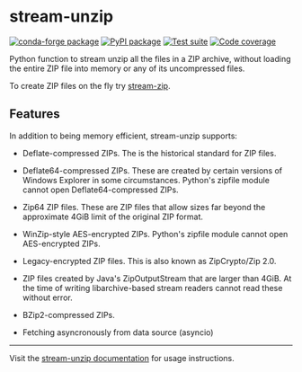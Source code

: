 <!-- --8<-- [start:intro] -->
# stream-unzip

[![conda-forge package](https://img.shields.io/conda/v/conda-forge/stream-unzip?label=conda-forge&color=%234c1)](https://anaconda.org/conda-forge/stream-unzip) [![PyPI package](https://img.shields.io/pypi/v/stream-unzip?label=PyPI%20package&color=%234c1)](https://pypi.org/project/stream-unzip/) [![Test suite](https://img.shields.io/github/actions/workflow/status/uktrade/stream-unzip/test.yml?label=Test%20suite)](https://github.com/uktrade/stream-unzip/actions/workflows/test.yml) [![Code coverage](https://img.shields.io/codecov/c/github/uktrade/stream-unzip?label=Code%20coverage)](https://app.codecov.io/gh/uktrade/stream-unzip)

Python function to stream unzip all the files in a ZIP archive, without loading the entire ZIP file into memory or any of its uncompressed files.
<!-- --8<-- [end:intro] -->

To create ZIP files on the fly try [stream-zip](https://github.com/uktrade/stream-zip).

<!-- --8<-- [start:features] -->
## Features

In addition to being memory efficient, stream-unzip supports:

- Deflate-compressed ZIPs. The is the historical standard for ZIP files.

- Deflate64-compressed ZIPs. These are created by certain versions of Windows Explorer in some circumstances. Python's zipfile module cannot open Deflate64-compressed ZIPs.

- Zip64 ZIP files. These are ZIP files that allow sizes far beyond the approximate 4GiB limit of the original ZIP format.

- WinZip-style AES-encrypted ZIPs. Python's zipfile module cannot open AES-encrypted ZIPs.

- Legacy-encrypted ZIP files. This is also known as ZipCrypto/Zip 2.0.

- ZIP files created by Java's ZipOutputStream that are larger than 4GiB. At the time of writing libarchive-based stream readers cannot read these without error.

- BZip2-compressed ZIPs.

- Fetching asyncronously from data source (asyncio)
<!-- --8<-- [end:features] -->

---

Visit the [stream-unzip documentation](https://stream-unzip.docs.trade.gov.uk/) for usage instructions.

